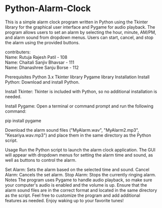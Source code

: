 # Python-Alarm-Clock
This is a simple alarm clock program written in Python using the Tkinter library for the graphical user interface and Pygame for audio playback. The program allows users to set an alarm by selecting the hour, minute, AM/PM, and alarm sound from dropdown menus. Users can start, cancel, and stop the alarm using the provided buttons.

contributers:<br>
Name: Rutuja Rajesh Patil - 108<br> 
Name: Chaitali Sanjiv Bhavsar - 111<br>
Name: Dhanashree Sanju Borse - 112<br>

Prerequisites
Python 3.x
Tkinter library
Pygame library
Installation
Install Python: Download and install Python.

Install Tkinter: Tkinter is included with Python, so no additional installation is needed.

Install Pygame: Open a terminal or command prompt and run the following command:


pip install pygame

Download the alarm sound files ("MyAlarm.wav", "MyAlarm2.mp3", "Kesariya.wav.mp3") and place them in the same directory as the Python script.

Usage
Run the Python script to launch the alarm clock application. The GUI will appear with dropdown menus for setting the alarm time and sound, as well as buttons to control the alarm.

Set Alarm: Sets the alarm based on the selected time and sound.
Cancel Alarm: Cancels the set alarm.
Stop Alarm: Stops the currently ringing alarm.
Notes
The program uses Pygame to handle audio playback, so make sure your computer's audio is enabled and the volume is up.
Ensure that the alarm sound files are in the correct format and located in the same directory as the script.
Feel free to customize the program and add additional features as needed. Enjoy waking up to your favorite tunes!
